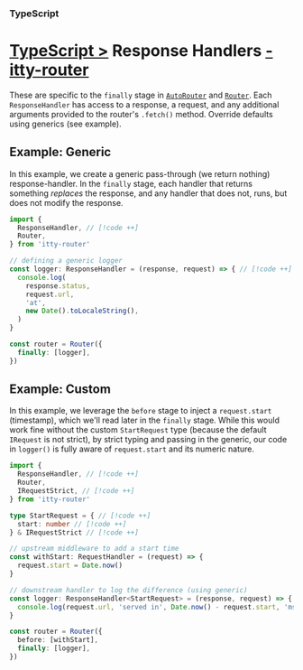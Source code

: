 ### TypeScript
# <u>TypeScript ></u> Response Handlers <u>- itty-router</u>

These are specific to the `finally` stage in [`AutoRouter`](/itty-router/routers/autorouter) and [`Router`](/itty-router/routersrouter).  Each `ResponseHandler` has access to a response, a request, and any additional arguments provided to the router's `.fetch()` method.  Override defaults using generics (see example).

## Example: Generic
In this example, we create a generic pass-through (we return nothing) response-handler.  In the `finally` stage, each handler that returns something *replaces* the response, and any handler that does not, runs, but does not modify the response.
```ts
import {
  ResponseHandler, // [!code ++]
  Router,
} from 'itty-router'

// defining a generic logger
const logger: ResponseHandler = (response, request) => { // [!code ++]
  console.log(
    response.status,
    request.url,
    'at',
    new Date().toLocaleString(),
  )
}

const router = Router({
  finally: [logger],
})
```

## Example: Custom
In this example, we leverage the `before` stage to inject a `request.start` (timestamp), which we'll read later in the `finally` stage.  While this would work fine without the custom `StartRequest` type (because the default `IRequest` is not strict), by strict typing and passing in the generic, our code in `logger()` is fully aware of `request.start` and its numeric nature.
```ts
import {
  ResponseHandler, // [!code ++]
  Router,
  IRequestStrict, // [!code ++]
} from 'itty-router'

type StartRequest = { // [!code ++]
  start: number // [!code ++]
} & IRequestStrict // [!code ++]

// upstream middleware to add a start time
const withStart: RequestHandler = (request) => {
  request.start = Date.now()
}

// downstream handler to log the difference (using generic)
const logger: ResponseHandler<StartRequest> = (response, request) => { // [!code ++]
  console.log(request.url, 'served in', Date.now() - request.start, 'ms')
}

const router = Router({
  before: [withStart],
  finally: [logger],
})
```
